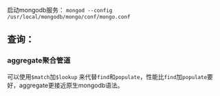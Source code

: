 启动mongodb服务：
`mongod --config /usr/local/mongodb/mongo/conf/mongo.conf`

## 查询：
### aggregate聚合管道
可以使用`$match`加`$lookup` 来代替`find`和`populate`，性能比`find`加`populate`要好，aggregate更接近原生mongodb语法。
